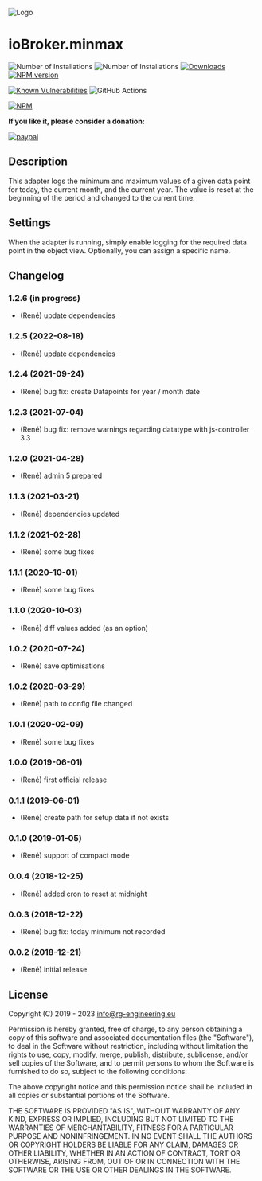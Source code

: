 ﻿![Logo](admin/minmax.png)
# ioBroker.minmax

![Number of Installations](http://iobroker.live/badges/minmax-installed.svg) ![Number of Installations](http://iobroker.live/badges/minmax-stable.svg)
[![Downloads](https://img.shields.io/npm/dm/iobroker.minmax.svg)](https://www.npmjs.com/package/iobroker.minmax)
[![NPM version](http://img.shields.io/npm/v/iobroker.minmax.svg)](https://www.npmjs.com/package/iobroker.minmax)

[![Known Vulnerabilities](https://snyk.io/test/github/rg-engineering/ioBroker.minmax/badge.svg)](https://snyk.io/test/github/rg-engineering/ioBroker.minmax)
![GitHub Actions](https://github.com/rg-engineering/ioBroker.minmax/workflows/Test%20and%20Release/badge.svg)

[![NPM](https://nodei.co/npm/iobroker.minmax.png?downloads=true)](https://nodei.co/npm/iobroker.minmax/)





**If you like it, please consider a donation:**
                                                                          
[![paypal](https://www.paypalobjects.com/en_US/DK/i/btn/btn_donateCC_LG.gif)](https://www.paypal.com/cgi-bin/webscr?cmd=_s-xclick&hosted_button_id=YBAZTEBT9SYC2&source=url) 

## Description
This adapter logs the minimum and maximum values of a given data point for today, the current month, and the current year.
The value is reset at the beginning of the period and changed to the current time.

## Settings
When the adapter is running, simply enable logging for the required data point in the object view. Optionally, you can assign a specific name.

## Changelog

### 1.2.6 (in progress)
* (René) update dependencies

### 1.2.5 (2022-08-18)
* (René) update dependencies

### 1.2.4 (2021-09-24)
* (René) bug fix: create Datapoints for year / month date

### 1.2.3 (2021-07-04)
* (René) bug fix: remove warnings regarding datatype with js-controller 3.3

### 1.2.0 (2021-04-28)
* (René) admin 5 prepared

### 1.1.3 (2021-03-21)
* (René) dependencies updated

### 1.1.2 (2021-02-28)
* (René) some bug fixes

### 1.1.1 (2020-10-01)
* (René) some bug fixes

### 1.1.0 (2020-10-03)
* (René) diff values added (as an option)

### 1.0.2 (2020-07-24)
* (René) save optimisations

### 1.0.2 (2020-03-29)
* (René) path to config file changed

### 1.0.1 (2020-02-09)
* (René) some bug fixes

### 1.0.0 (2019-06-01)
* (René) first official release

### 0.1.1 (2019-06-01)
* (René) create path for setup data if not exists

### 0.1.0 (2019-01-05)
* (René) support of compact mode

### 0.0.4 (2018-12-25)
* (René) added cron to reset at midnight

### 0.0.3 (2018-12-22)
* (René) bug fix: today minimum not recorded

### 0.0.2 (2018-12-21)
* (René) initial release 

## License

Copyright (C) 2019 - 2023  <info@rg-engineering.eu>

Permission is hereby granted, free of charge, to any person obtaining a copy of this software and associated documentation files (the "Software"), to deal in the Software without restriction, including without limitation the rights to use, copy, modify, merge, publish, distribute, sublicense, and/or sell copies of the Software, and to permit persons to whom the Software is furnished to do so, subject to the following conditions:

The above copyright notice and this permission notice shall be included in all copies or substantial portions of the Software.

THE SOFTWARE IS PROVIDED "AS IS", WITHOUT WARRANTY OF ANY KIND, EXPRESS OR IMPLIED, INCLUDING BUT NOT LIMITED TO THE WARRANTIES OF MERCHANTABILITY, FITNESS FOR A PARTICULAR PURPOSE AND NONINFRINGEMENT. IN NO EVENT SHALL THE AUTHORS OR COPYRIGHT HOLDERS BE LIABLE FOR ANY CLAIM, DAMAGES OR OTHER LIABILITY, WHETHER IN AN ACTION OF CONTRACT, TORT OR OTHERWISE, ARISING FROM, OUT OF OR IN CONNECTION WITH THE SOFTWARE OR THE USE OR OTHER DEALINGS IN THE SOFTWARE.


